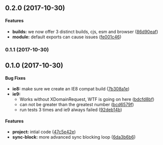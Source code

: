 <a name="0.2.0"></a>
## 0.2.0 (2017-10-30)


#### Features

* **builds:** we now offer 3 distinct builds, cjs, esm and browser ([86d90eaf](https://github.com/brad-jones/dynamic-polyfill-sync/commit/86d90eaf))
* **module:** default exports can cause issues ([fe001c46](https://github.com/brad-jones/dynamic-polyfill-sync/commit/fe001c46))


<a name="0.1.1"></a>
### 0.1.1 (2017-10-30)


<a name="0.1.0"></a>
## 0.1.0 (2017-10-30)


#### Bug Fixes

* **ie8:** make sure we create an IE8 compat build ([7b308a1e](https://github.com/brad-jones/dynamic-polyfill-sync/commit/7b308a1e))
* **ie9:**
  * Works without XDomainRequest, WTF is going on here ([bdcfd8bf](https://github.com/brad-jones/dynamic-polyfill-sync/commit/bdcfd8bf))
  * can not be greater than the greatest number ([bcd6579f](https://github.com/brad-jones/dynamic-polyfill-sync/commit/bcd6579f))
  * run tests 3 times and ie9 always failed ([92deb14b](https://github.com/brad-jones/dynamic-polyfill-sync/commit/92deb14b))


#### Features

* **project:** intial code ([47c5e42e](https://github.com/brad-jones/dynamic-polyfill-sync/commit/47c5e42e))
* **sync-block:** more advanced sync blocking loop ([6da3b6b6](https://github.com/brad-jones/dynamic-polyfill-sync/commit/6da3b6b6))

